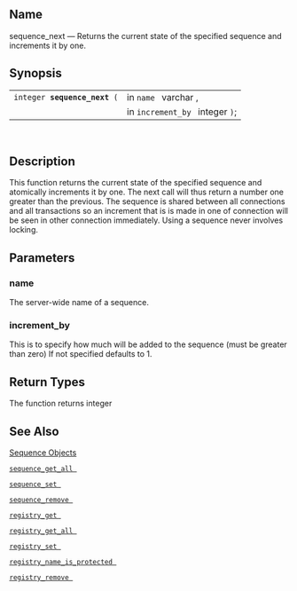 <div id="fn_sequence_next" class="refentry">

<div class="titlepage">

</div>

<div class="refnamediv">

## Name

sequence_next — Returns the current state of the specified sequence and
increments it by one.

</div>

<div class="refsynopsisdiv">

## Synopsis

<div id="fsyn_sequence_next" class="funcsynopsis">

|                                   |                                 |
|-----------------------------------|---------------------------------|
| `integer `**`sequence_next`**` (` | in `name ` varchar ,            |
|                                   | in `increment_by ` integer `)`; |

<div class="funcprototype-spacer">

 

</div>

</div>

</div>

<div id="desc_sequence_next" class="refsect1">

## Description

This function returns the current state of the specified sequence and
atomically increments it by one. The next call will thus return a number
one greater than the previous. The sequence is shared between all
connections and all transactions so an increment that is is made in one
of connection will be seen in other connection immediately. Using a
sequence never involves locking.

</div>

<div id="params_sequence_next" class="refsect1">

## Parameters

<div id="id109261" class="refsect2">

### name

The server-wide name of a sequence.

</div>

<div id="id109264" class="refsect2">

### increment_by

This is to specify how much will be added to the sequence (must be
greater than zero) If not specified defaults to 1.

</div>

</div>

<div id="ret_sequence_next" class="refsect1">

## Return Types

The function returns integer

</div>

<div id="seealso_sequence_next" class="refsect1">

## See Also

<a href="sequenceobjects.html" class="link"
title="9.16. Sequence Objects">Sequence Objects</a>

<a href="fn_sequence_get_all.html" class="link"
title="sequence_get_all"><code
class="function">sequence_get_all </code></a>

<a href="fn_sequence_set.html" class="link" title="sequence_set"><code
class="function">sequence_set </code></a>

<a href="fn_sequence_remove.html" class="link"
title="sequence_remove"><code
class="function">sequence_remove </code></a>

<a href="fn_registry_get.html" class="link" title="registry_get"><code
class="function">registry_get </code></a>

<a href="fn_registry_get_all.html" class="link"
title="registry_get_all"><code
class="function">registry_get_all </code></a>

<a href="fn_registry_set.html" class="link" title="registry_set"><code
class="function">registry_set </code></a>

<a href="fn_registry_name_is_protected.html" class="link"
title="registry_name_is_protected"><code
class="function">registry_name_is_protected </code></a>

<a href="fn_registry_remove.html" class="link"
title="registry_remove"><code
class="function">registry_remove </code></a>

</div>

</div>
